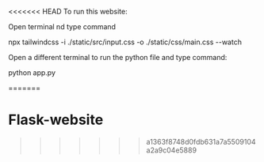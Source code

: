 <<<<<<< HEAD
To run this website:

Open terminal nd type command

npx tailwindcss -i ./static/src/input.css -o ./static/css/main.css --watch

Open a different terminal to run the python file and type command:

python app.py

=======
# Flask-website
>>>>>>> a1363f8748d0fdb631a7a5509104a2a9c04e5889
